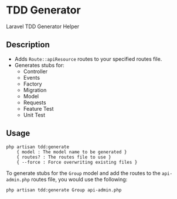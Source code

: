 # TDD Generator
Laravel TDD Generator Helper

## Description

* Adds `Route::apiResource` routes to your specified routes file. 
* Generates stubs for:
  * Controller
  * Events 
  * Factory
  * Migration
  * Model
  * Requests
  * Feature Test 
  * Unit Test

## Usage

```
php artisan tdd:generate 
    { model : The model name to be generated } 
    { routes? : The routes file to use } 
    { --force : Force overwriting existing files }
```

To generate stubs for the `Group` model and add the routes to the `api-admin.php` routes file, you would use the following:

```
php artisan tdd:generate Group api-admin.php
```

